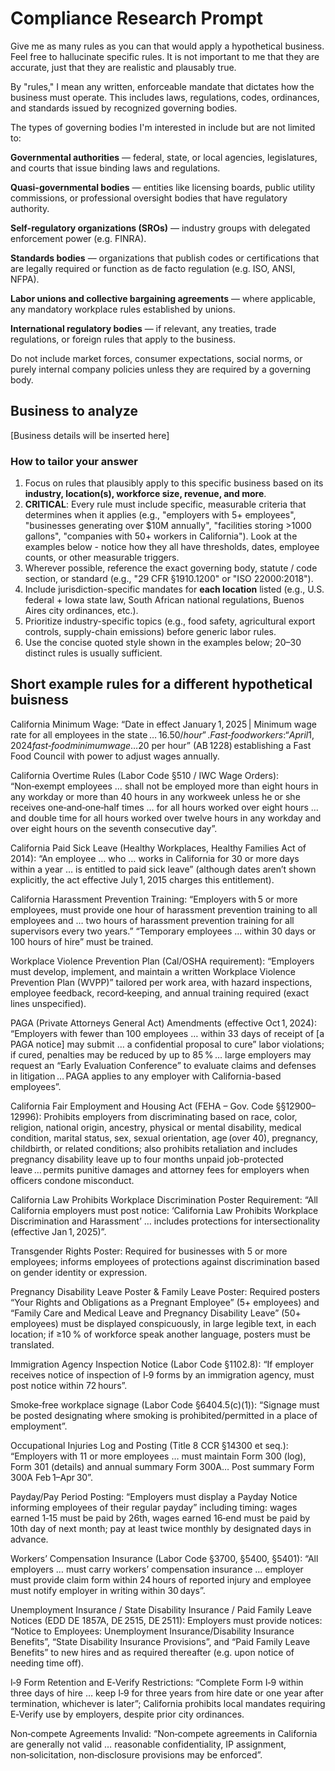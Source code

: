 # Compliance Research Prompt

Give me as many rules as you can that would apply a hypothetical business. Feel free to hallucinate specific rules. It is not important to me that they are accurate, just that they are realistic and plausably true.

By "rules," I mean any written, enforceable mandate that dictates how the business must operate. This includes laws, regulations, codes, ordinances, and standards issued by recognized governing bodies.

The types of governing bodies I'm interested in include but are not limited to:

**Governmental authorities** — federal, state, or local agencies, legislatures, and courts that issue binding laws and regulations.

**Quasi-governmental bodies** — entities like licensing boards, public utility commissions, or professional oversight bodies that have regulatory authority.

**Self-regulatory organizations (SROs)** — industry groups with delegated enforcement power (e.g. FINRA).

**Standards bodies** — organizations that publish codes or certifications that are legally required or function as de facto regulation (e.g. ISO, ANSI, NFPA).

**Labor unions and collective bargaining agreements** — where applicable, any mandatory workplace rules established by unions.

**International regulatory bodies** — if relevant, any treaties, trade regulations, or foreign rules that apply to the business.

Do not include market forces, consumer expectations, social norms, or purely internal company policies unless they are required by a governing body.

## Business to analyze
[Business details will be inserted here]

### How to tailor your answer
1. Focus on rules that plausibly apply to this specific business based on its **industry, location(s), workforce size, revenue, and more**.
2. **CRITICAL**: Every rule must include specific, measurable criteria that determines when it applies (e.g., "employers with 5+ employees", "businesses generating over $10M annually", "facilities storing >1000 gallons", "companies with 50+ workers in California"). Look at the examples below - notice how they all have thresholds, dates, employee counts, or other measurable triggers.
3. Wherever possible, reference the exact governing body, statute / code section, or standard (e.g., "29 CFR §1910.1200" or "ISO 22000:2018").
4. Include jurisdiction-specific mandates for **each location** listed (e.g., U.S. federal + Iowa state law, South African national regulations, Buenos Aires city ordinances, etc.).
5. Prioritize industry-specific topics (e.g., food safety, agricultural export controls, supply-chain emissions) before generic labor rules.
6. Use the concise quoted style shown in the examples below; 20–30 distinct rules is usually sufficient.

## Short example rules for a different hypothetical buisness

California Minimum Wage:
“Date in effect January 1, 2025 | Minimum wage rate for all employees in the state … $16.50/hour”.
Fast‑food workers: “April 1, 2024 fast‑food minimum wage … $20 per hour” (AB 1228) establishing a Fast Food Council with power to adjust wages annually.

California Overtime Rules (Labor Code §510 / IWC Wage Orders):
“Non‑exempt employees … shall not be employed more than eight hours in any workday or more than 40 hours in any workweek unless he or she receives one‑and‑one‑half times … for all hours worked over eight hours … and double time for all hours worked over twelve hours in any workday and over eight hours on the seventh consecutive day”.

California Paid Sick Leave (Healthy Workplaces, Healthy Families Act of 2014):
“An employee … who … works in California for 30 or more days within a year … is entitled to paid sick leave” (although dates aren’t shown explicitly, the act effective July 1, 2015 charges this entitlement).

California Harassment Prevention Training:
“Employers with 5 or more employees, must provide one hour of harassment prevention training to all employees and … two hours of harassment prevention training for all supervisors every two years.” “Temporary employees … within 30 days or 100 hours of hire” must be trained.

Workplace Violence Prevention Plan (Cal/OSHA requirement):
“Employers must develop, implement, and maintain a written Workplace Violence Prevention Plan (WVPP)” tailored per work area, with hazard inspections, employee feedback, record‑keeping, and annual training required (exact lines unspecified).

PAGA (Private Attorneys General Act) Amendments (effective Oct 1, 2024):
“Employers with fewer than 100 employees … within 33 days of receipt of [a PAGA notice] may submit … a confidential proposal to cure” labor violations; if cured, penalties may be reduced by up to 85 % … large employers may request an “Early Evaluation Conference” to evaluate claims and defenses in litigation … PAGA applies to any employer with California-based employees”.

California Fair Employment and Housing Act (FEHA – Gov. Code §§12900–12996):
Prohibits employers from discriminating based on race, color, religion, national origin, ancestry, physical or mental disability, medical condition, marital status, sex, sexual orientation, age (over 40), pregnancy, childbirth, or related conditions; also prohibits retaliation and includes pregnancy disability leave up to four months unpaid job-protected leave … permits punitive damages and attorney fees for employers when officers condone misconduct.

California Law Prohibits Workplace Discrimination Poster Requirement:
“All California employers must post notice: ‘California Law Prohibits Workplace Discrimination and Harassment’ … includes protections for intersectionality (effective Jan 1, 2025)”.

Transgender Rights Poster:
Required for businesses with 5 or more employees; informs employees of protections against discrimination based on gender identity or expression.

Pregnancy Disability Leave Poster & Family Leave Poster:
Required posters “Your Rights and Obligations as a Pregnant Employee” (5+ employees) and “Family Care and Medical Leave and Pregnancy Disability Leave” (50+ employees) must be displayed conspicuously, in large legible text, in each location; if ≥10 % of workforce speak another language, posters must be translated.

Immigration Agency Inspection Notice (Labor Code §1102.8):
“If employer receives notice of inspection of I‑9 forms by an immigration agency, must post notice within 72 hours”.

Smoke‑free workplace signage (Labor Code §6404.5(c)(1)):
“Signage must be posted designating where smoking is prohibited/permitted in a place of employment”.

Occupational Injuries Log and Posting (Title 8 CCR §14300 et seq.):
“Employers with 11 or more employees … must maintain Form 300 (log), Form 301 (details) and annual summary Form 300A… Post summary Form 300A Feb 1–Apr 30”.

Payday/Pay Period Posting:
“Employers must display a Payday Notice informing employees of their regular payday” including timing: wages earned 1‑15 must be paid by 26th, wages earned 16‑end must be paid by 10th day of next month; pay at least twice monthly by designated days in advance.

Workers’ Compensation Insurance (Labor Code §3700, §5400, §5401):
“All employers … must carry workers’ compensation insurance … employer must provide claim form within 24 hours of reported injury and employee must notify employer in writing within 30 days”.

Unemployment Insurance / State Disability Insurance / Paid Family Leave Notices (EDD DE 1857A, DE 2515, DE 2511):
Employers must provide notices: “Notice to Employees: Unemployment Insurance/Disability Insurance Benefits”, “State Disability Insurance Provisions”, and “Paid Family Leave Benefits” to new hires and as required thereafter (e.g. upon notice of needing time off).

I‑9 Form Retention and E‑Verify Restrictions:
“Complete Form I‑9 within three days of hire … keep I‑9 for three years from hire date or one year after termination, whichever is later”; California prohibits local mandates requiring E‑Verify use by employers, despite prior city ordinances‍.

Non‑compete Agreements Invalid:
“Non‑compete agreements in California are generally not valid … reasonable confidentiality, IP assignment, non‑solicitation, non‑disclosure provisions may be enforced”.

